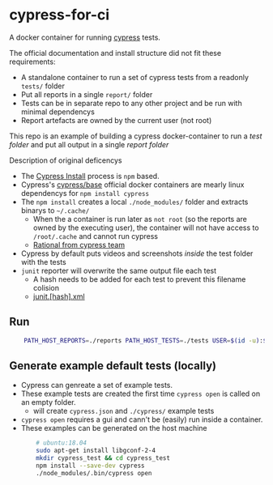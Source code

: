 cypress-for-ci
==============

A docker container for running [cypress](https://www.cypress.io/) tests.

The official documentation and install structure did not fit these requirements:
* A standalone container to run a set of cypress tests from a readonly `tests/` folder
* Put all reports in a single `report/` folder
* Tests can be in separate repo to any other project and be run with minimal dependencys
* Report artefacts are owned by the current user (not root)

This repo is an example of building a cypress docker-container to run a _test folder_ and put all output in a single _report folder_

Description of original deficencys
* The [Cypress Install](https://docs.cypress.io/guides/getting-started/installing-cypress.html#Installing) process is `npm` based.
* Cypress's [cypress/base](https://hub.docker.com/r/cypress/base/) official docker containers are mearly linux dependencys for `npm install cypress`
* The `npm install` creates a local `./node_modules/` folder and extracts binarys to `~/.cache/`
    * When the a container is run later as `not root` (so the reports are owned by the executing user), the container will not have access to `/root/.cache` and cannot run cypress
    * [Rational from cypress team](https://github.com/cypress-io/cypress/issues/1824#issuecomment-397378431)
* Cypress by default puts videos and screenshots _inside_ the test folder with the tests
* `junit` reporter will overwrite the same output file each test
    * A hash needs to be added for each test to prevent this filename colision
    * [junit.[hash].xml](https://github.com/cypress-io/cypress/issues/1824#issuecomment-394509572)


Run
---

```bash
    PATH_HOST_REPORTS=./reports PATH_HOST_TESTS=./tests USER=$(id -u):$(id -g) docker-compose run --rm cypress
```


Generate example default tests (locally)
----------------------------------------

* Cypress can genreate a set of example tests.
* These example tests are created the first time `cypress open` is called on an empty folder.
    * will create `cypress.json` and `./cypress/` example tests
* `cypress open` requires a gui and cann't be (easily) run inside a container.
* These examples can be generated on the host machine
    ```bash
        # ubuntu:18.04
        sudo apt-get install libgconf-2-4
        mkdir cypress_test && cd cypress_test
        npm install --save-dev cypress
        ./node_modules/.bin/cypress open
    ```
